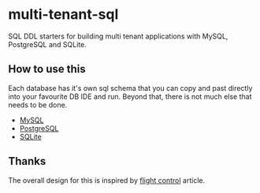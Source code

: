 # multi-tenant-sql

SQL DDL starters for building multi tenant applications with MySQL, PostgreSQL and SQLite.

## How to use this

Each database has it's own sql schema that you can copy and past directly into your favourite DB IDE and run. Beyond that, there is not much
else that needs to be done.

- [MySQL](https://raw.githubusercontent.com/JayJamieson/multi-tenant-sql/main/mysql.sql)
- [PostgreSQL](https://raw.githubusercontent.com/JayJamieson/multi-tenant-sql/main/postgresql.sql)
- [SQLite](https://raw.githubusercontent.com/JayJamieson/multi-tenant-sql/main/sqlite.sql)

## Thanks

The overall design for this is inspired by [flight control](https://www.flightcontrol.dev/blog/ultimate-guide-to-multi-tenant-saas-data-modeling) article.
